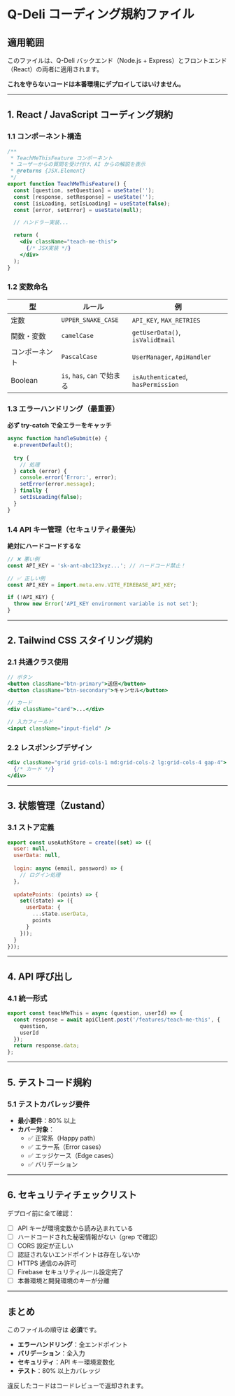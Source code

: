 # Q-Deli コーディング規約ファイル

## 適用範囲

このファイルは、Q-Deli バックエンド（Node.js + Express）とフロントエンド（React）の両者に適用されます。

**これを守らないコードは本番環境にデプロイしてはいけません。**

---

## 1. React / JavaScript コーディング規約

### 1.1 コンポーネント構造

```jsx
/**
 * TeachMeThisFeature コンポーネント
 * ユーザーからの質問を受け付け、AI からの解説を表示
 * @returns {JSX.Element}
 */
export function TeachMeThisFeature() {
  const [question, setQuestion] = useState('');
  const [response, setResponse] = useState('');
  const [isLoading, setIsLoading] = useState(false);
  const [error, setError] = useState(null);

  // ハンドラー実装...

  return (
    <div className="teach-me-this">
      {/* JSX実装 */}
    </div>
  );
}
```

### 1.2 変数命名

| 型 | ルール | 例 |
|----|--------|-----|
| 定数 | `UPPER_SNAKE_CASE` | `API_KEY`, `MAX_RETRIES` |
| 関数・変数 | `camelCase` | `getUserData()`, `isValidEmail` |
| コンポーネント | `PascalCase` | `UserManager`, `ApiHandler` |
| Boolean | `is`, `has`, `can` で始まる | `isAuthenticated`, `hasPermission` |

### 1.3 エラーハンドリング（最重要）

**必ず try-catch で全エラーをキャッチ**

```javascript
async function handleSubmit(e) {
  e.preventDefault();
  
  try {
    // 処理
  } catch (error) {
    console.error('Error:', error);
    setError(error.message);
  } finally {
    setIsLoading(false);
  }
}
```

### 1.4 API キー管理（セキュリティ最優先）

**絶対にハードコードするな**

```javascript
// ❌ 悪い例
const API_KEY = 'sk-ant-abc123xyz...'; // ハードコード禁止！

// ✅ 正しい例
const API_KEY = import.meta.env.VITE_FIREBASE_API_KEY;

if (!API_KEY) {
  throw new Error('API_KEY environment variable is not set');
}
```

---

## 2. Tailwind CSS スタイリング規約

### 2.1 共通クラス使用

```jsx
// ボタン
<button className="btn-primary">送信</button>
<button className="btn-secondary">キャンセル</button>

// カード
<div className="card">...</div>

// 入力フィールド
<input className="input-field" />
```

### 2.2 レスポンシブデザイン

```jsx
<div className="grid grid-cols-1 md:grid-cols-2 lg:grid-cols-4 gap-4">
  {/* カード */}
</div>
```

---

## 3. 状態管理（Zustand）

### 3.1 ストア定義

```javascript
export const useAuthStore = create((set) => ({
  user: null,
  userData: null,
  
  login: async (email, password) => {
    // ログイン処理
  },
  
  updatePoints: (points) => {
    set((state) => ({
      userData: {
        ...state.userData,
        points
      }
    }));
  }
}));
```

---

## 4. API 呼び出し

### 4.1 統一形式

```javascript
export const teachMeThis = async (question, userId) => {
  const response = await apiClient.post('/features/teach-me-this', {
    question,
    userId
  });
  return response.data;
};
```

---

## 5. テストコード規約

### 5.1 テストカバレッジ要件

- **最小要件**：80% 以上
- **カバー対象**：
  - ✅ 正常系（Happy path）
  - ✅ エラー系（Error cases）
  - ✅ エッジケース（Edge cases）
  - ✅ バリデーション

---

## 6. セキュリティチェックリスト

デプロイ前に全て確認：

- [ ] API キーが環境変数から読み込まれている
- [ ] ハードコードされた秘密情報がない（grep で確認）
- [ ] CORS 設定が正しい
- [ ] 認証されないエンドポイントは存在しないか
- [ ] HTTPS 通信のみ許可
- [ ] Firebase セキュリティルール設定完了
- [ ] 本番環境と開発環境のキーが分離

---

## まとめ

このファイルの順守は **必須**です。

- **エラーハンドリング**：全エンドポイント
- **バリデーション**：全入力
- **セキュリティ**：API キー環境変数化
- **テスト**：80% 以上カバレッジ

違反したコードはコードレビューで返却されます。
